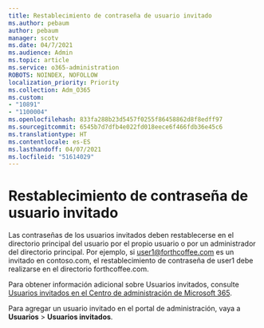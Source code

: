 ```yaml
---
title: Restablecimiento de contraseña de usuario invitado
ms.author: pebaum
author: pebaum
manager: scotv
ms.date: 04/7/2021
ms.audience: Admin
ms.topic: article
ms.service: o365-administration
ROBOTS: NOINDEX, NOFOLLOW
localization_priority: Priority
ms.collection: Adm_O365
ms.custom:
- "10891"
- "1100004"
ms.openlocfilehash: 833fa288b23d5457f0255f86458862d8f8edff97
ms.sourcegitcommit: 6545b7d7dfb4e022fd018eece6f466fdb36e45c6
ms.translationtype: HT
ms.contentlocale: es-ES
ms.lasthandoff: 04/07/2021
ms.locfileid: "51614029"
---
```

# <a name="guest-user-password-reset"></a>Restablecimiento de contraseña de usuario invitado

Las contraseñas de los usuarios invitados deben restablecerse en el directorio principal del usuario por el propio usuario o por un administrador del directorio principal. Por ejemplo, si user1@forthcoffee.com es un invitado en contoso.com, el restablecimiento de contraseña de user1 debe realizarse en el directorio forthcoffee.com.

Para obtener información adicional sobre Usuarios invitados, consulte [Usuarios invitados en el Centro de administración de Microsoft 365](https://docs.microsoft.com/microsoft-365/admin/add-users/about-guest-users).

Para agregar un usuario invitado en el portal de administración, vaya a **Usuarios** > **Usuarios invitados**.